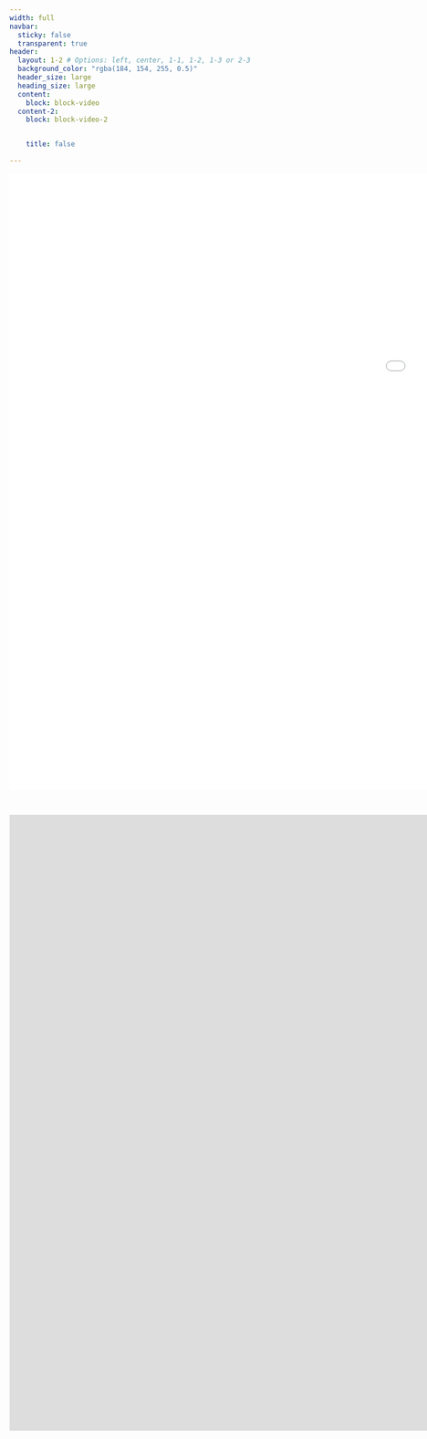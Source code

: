 ```yaml
---
width: full
navbar:
  sticky: false
  transparent: true
header:
  layout: 1-2 # Options: left, center, 1-1, 1-2, 1-3 or 2-3
  background_color: "rgba(184, 154, 255, 0.5)"
  header_size: large
  heading_size: large
  content:
    block: block-video
  content-2:
    block: block-video-2


    title: false

---
```


<iframe src="pupu_video_1" width="1920" height="1080" frameborder="0" allow="autoplay; fullscreen" allowfullscreen data-uk-responsive></iframe>

&nbsp;

<iframe width="1920" height="1080" src="https://www.youtube.com/embed/Yqum9FhyGkQ?controls=0" frameborder="0" allow="accelerometer; autoplay; encrypted-media; gyroscope; picture-in-picture" allowfullscreen data-uk-responsive></iframe>
